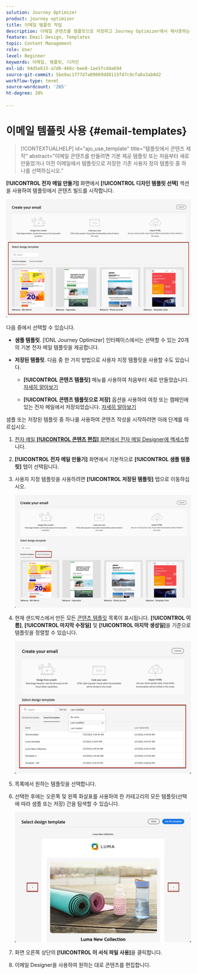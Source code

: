 ```yaml
---
solution: Journey Optimizer
product: journey optimizer
title: 이메일 템플릿 작업
description: 이메일 콘텐츠를 템플릿으로 저장하고 Journey Optimizer에서 재사용하는 방법에 대해 알아봅니다
feature: Email Design, Templates
topic: Content Management
role: User
level: Beginner
keywords: 이메일, 템플릿, 디자인
exl-id: 94d5e615-a7d6-468c-bee8-1ae5fcd4a694
source-git-commit: 5be9ac1f77d7a09089dd8115fd7c9cfa0a3ab0d2
workflow-type: tm+mt
source-wordcount: '265'
ht-degree: 20%

---
```


# 이메일 템플릿 사용 {#email-templates}

>[!CONTEXTUALHELP]
>id="ajo_use_template"
>title="템플릿에서 콘텐츠 제작"
>abstract="이메일 콘텐츠를 만들려면 기본 제공 템플릿 또는 처음부터 새로 만들었거나 이전 이메일에서 템플릿으로 저장한 기존 사용자 정의 템플릿 중 하나를 선택하십시오."

**[!UICONTROL 전자 메일 만들기]** 화면에서 **[!UICONTROL 디자인 템플릿 선택]** 섹션을 사용하여 템플릿에서 콘텐츠 빌드를 시작합니다.

![](assets/email_designer-templates.png)

다음 중에서 선택할 수 있습니다.

* **샘플 템플릿**. [!DNL Journey Optimizer] 인터페이스에서는 선택할 수 있는 20개의 기본 전자 메일 템플릿을 제공합니다.

* **저장된 템플릿**. 다음 중 한 가지 방법으로 사용자 지정 템플릿을 사용할 수도 있습니다.

   * **[!UICONTROL 콘텐츠 템플릿]** 메뉴를 사용하여 처음부터 새로 만들었습니다. [자세히 알아보기](../content-management/content-templates.md#create-template-from-scratch)

   * **[!UICONTROL 콘텐츠 템플릿으로 저장]** 옵션을 사용하여 여정 또는 캠페인에 있는 전자 메일에서 저장되었습니다. [자세히 알아보기](../content-management/content-templates.md#save-as-template)

샘플 또는 저장된 템플릿 중 하나를 사용하여 콘텐츠 작성을 시작하려면 아래 단계를 따르십시오.

1. [전자 메일 **[!UICONTROL 콘텐츠 편집]** 화면에서 전자 메일 Designer에 액세스](get-started-email-design.md)합니다.

1. **[!UICONTROL 전자 메일 만들기]** 화면에서 기본적으로 **[!UICONTROL 샘플 템플릿]** 탭이 선택됩니다.

1. 사용자 지정 템플릿을 사용하려면 **[!UICONTROL 저장된 템플릿]** 탭으로 이동하십시오.

   ![](assets/email_designer-saved-templates-tab.png)

1. 현재 샌드박스에서 만든 모든 [콘텐츠 템플릿](../content-management/content-templates.md#create-content-templates) 목록이 표시됩니다. **[!UICONTROL 이름]**, **[!UICONTROL 마지막 수정일]** 및 **[!UICONTROL 마지막 생성일]**&#x200B;을 기준으로 템플릿을 정렬할 수 있습니다.

   ![](assets/email_designer-saved-templates-filter.png)

1. 목록에서 원하는 템플릿을 선택합니다.

1. 선택한 후에는 오른쪽 및 왼쪽 화살표를 사용하여 한 카테고리의 모든 템플릿(선택에 따라 샘플 또는 저장) 간을 탐색할 수 있습니다.

   ![](assets/email_designer-saved-templates-navigate.png)

1. 화면 오른쪽 상단의 **[!UICONTROL 이 서식 파일 사용]**&#x200B;을 클릭합니다.

1. 이메일 Designer을 사용하여 원하는 대로 콘텐츠를 편집합니다.
